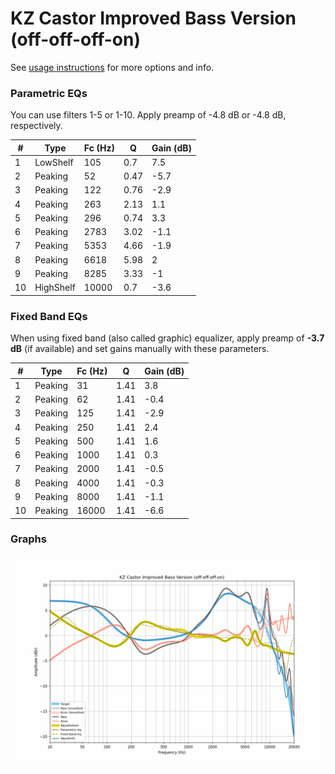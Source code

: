 # KZ Castor Improved Bass Version (off-off-off-on)
See [usage instructions](https://github.com/jaakkopasanen/AutoEq#usage) for more options and info.

### Parametric EQs
You can use filters 1-5 or 1-10. Apply preamp of -4.8 dB or -4.8 dB, respectively.

|   # | Type      |   Fc (Hz) |    Q |   Gain (dB) |
|-----|-----------|-----------|------|-------------|
|   1 | LowShelf  |       105 | 0.7  |         7.5 |
|   2 | Peaking   |        52 | 0.47 |        -5.7 |
|   3 | Peaking   |       122 | 0.76 |        -2.9 |
|   4 | Peaking   |       263 | 2.13 |         1.1 |
|   5 | Peaking   |       296 | 0.74 |         3.3 |
|   6 | Peaking   |      2783 | 3.02 |        -1.1 |
|   7 | Peaking   |      5353 | 4.66 |        -1.9 |
|   8 | Peaking   |      6618 | 5.98 |         2   |
|   9 | Peaking   |      8285 | 3.33 |        -1   |
|  10 | HighShelf |     10000 | 0.7  |        -3.6 |

### Fixed Band EQs
When using fixed band (also called graphic) equalizer, apply preamp of **-3.7 dB** (if available) and set gains manually with these parameters.

|   # | Type    |   Fc (Hz) |    Q |   Gain (dB) |
|-----|---------|-----------|------|-------------|
|   1 | Peaking |        31 | 1.41 |         3.8 |
|   2 | Peaking |        62 | 1.41 |        -0.4 |
|   3 | Peaking |       125 | 1.41 |        -2.9 |
|   4 | Peaking |       250 | 1.41 |         2.4 |
|   5 | Peaking |       500 | 1.41 |         1.6 |
|   6 | Peaking |      1000 | 1.41 |         0.3 |
|   7 | Peaking |      2000 | 1.41 |        -0.5 |
|   8 | Peaking |      4000 | 1.41 |        -0.3 |
|   9 | Peaking |      8000 | 1.41 |        -1.1 |
|  10 | Peaking |     16000 | 1.41 |        -6.6 |

### Graphs
![](./KZ%20Castor%20Improved%20Bass%20Version%20(off-off-off-on).png)

